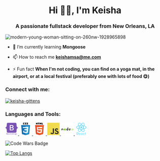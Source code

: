 <h1 align="center">Hi 👋🏾, I'm Keisha</h1>
<h3 align="center">A passionate fullstack developer from New Orleans, LA</h3>

![modern-young-woman-sitting-on-260nw-1928965898](https://user-images.githubusercontent.com/93796800/149531581-6375c1d1-4530-4620-98cc-0d1f6f25669b.jpeg)

- 🌱 I’m currently learning **Mongoose**

- 📫 How to reach me **keishamsa@me.com**

- ⚡ Fun fact **When I'm not coding, you can find on a yoga mat, in the airport, or at a local festival (preferably one with lots of food 😋)**

<h3 align="left">Connect with me:</h3>
<p align="left">
<a href="https://linkedin.com/in/keisha-gittens" target="blank"><img align="center" src="https://raw.githubusercontent.com/rahuldkjain/github-profile-readme-generator/master/src/images/icons/Social/linked-in-alt.svg" alt="keisha-gittens" height="30" width="40" /></a>
</p>

<h3 align="left">Languages and Tools:</h3>
<p align="left"> <a href="https://getbootstrap.com" target="_blank" rel="noreferrer"> <img src="https://raw.githubusercontent.com/devicons/devicon/master/icons/bootstrap/bootstrap-plain-wordmark.svg" alt="bootstrap" width="40" height="40"/> </a> <a href="https://www.w3schools.com/css/" target="_blank" rel="noreferrer"> <img src="https://raw.githubusercontent.com/devicons/devicon/master/icons/css3/css3-original-wordmark.svg" alt="css3" width="40" height="40"/> </a> <a href="https://www.w3.org/html/" target="_blank" rel="noreferrer"> <img src="https://raw.githubusercontent.com/devicons/devicon/master/icons/html5/html5-original-wordmark.svg" alt="html5" width="40" height="40"/> </a> <a href="https://developer.mozilla.org/en-US/docs/Web/JavaScript" target="_blank" rel="noreferrer"> <img src="https://raw.githubusercontent.com/devicons/devicon/master/icons/javascript/javascript-original.svg" alt="javascript" width="40" height="40"/> </a> <a href="https://nodejs.org" target="_blank" rel="noreferrer"> <img src="https://raw.githubusercontent.com/devicons/devicon/master/icons/nodejs/nodejs-original-wordmark.svg" alt="nodejs" width="40" height="40"/> </a> <a href="https://reactjs.org/" target="_blank" rel="noreferrer"> <img src="https://raw.githubusercontent.com/devicons/devicon/master/icons/react/react-original-wordmark.svg" alt="react" width="40" height="40"/> </a> </p>



![Code Wars Badge](https://www.codewars.com/users/kgittens89/badges/micro)

[![Top Langs](https://github-readme-stats.vercel.app/api/top-langs/?username=kgittens89&layout=compact)](https://github.com/kgittens89/github-readme-stats)

<!--
**kgittens89/kgittens89** is a ✨ _special_ ✨ repository because its `README.md` (this file) appears on your GitHub profile.

Here are some ideas to get you started:

- 🔭 I’m currently working on ...
- 🌱 I’m currently learning ...
- 👯 I’m looking to collaborate on ...
- 🤔 I’m looking for help with ...
- 💬 Ask me about ...
- 📫 How to reach me: ...
- 😄 Pronouns: ...
- ⚡ Fun fact: ...
-->
